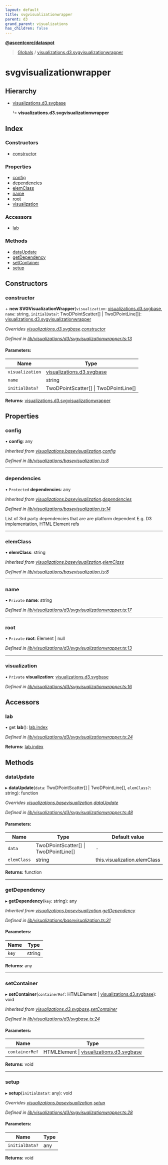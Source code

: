 ```yaml
---
layout: default
title: svgvisualizationwrapper
parent: d3
grand_parent: visualizations
has_children: false
---
```


**[@ascentcore/dataspot](../README.md)**

> [Globals](../globals.md) / [visualizations.d3.svgvisualizationwrapper](visualizations_d3_svgvisualizationwrapper)

# svgvisualizationwrapper

## Hierarchy

* [visualizations.d3.svgbase](visualizations_d3_svgbase)

  ↳ **visualizations.d3.svgvisualizationwrapper**

## Index

### Constructors

* [constructor](visualizations_d3_svgvisualizationwrapper#constructor)

### Properties

* [config](visualizations_d3_svgvisualizationwrapper#config)
* [dependencies](visualizations_d3_svgvisualizationwrapper#dependencies)
* [elemClass](visualizations_d3_svgvisualizationwrapper#elemclass)
* [name](visualizations_d3_svgvisualizationwrapper#name)
* [root](visualizations_d3_svgvisualizationwrapper#root)
* [visualization](visualizations_d3_svgvisualizationwrapper#visualization)

### Accessors

* [lab](visualizations_d3_svgvisualizationwrapper#lab)

### Methods

* [dataUpdate](visualizations_d3_svgvisualizationwrapper#dataupdate)
* [getDependency](visualizations_d3_svgvisualizationwrapper#getdependency)
* [setContainer](visualizations_d3_svgvisualizationwrapper#setcontainer)
* [setup](visualizations_d3_svgvisualizationwrapper#setup)

## Constructors

### constructor

\+ **new SVGVisualizationWrapper**(`visualization`: [visualizations.d3.svgbase](visualizations_d3_svgbase), `name`: string, `initialData?`: TwoDPointScatter[] \| TwoDPointLine[]): [visualizations.d3.svgvisualizationwrapper](visualizations_d3_svgvisualizationwrapper)

*Overrides [visualizations.d3.svgbase](visualizations_d3_svgbase).[constructor](visualizations_d3_svgbase#constructor)*

*Defined in [lib/visualizations/d3/svgvisualizationwrapper.ts:13](https://github.com/ascentcore/dataspot/blob/7114653/lib/visualizations/d3/svgvisualizationwrapper.ts#L13)*

#### Parameters:

Name | Type |
------ | ------ |
`visualization` | [visualizations.d3.svgbase](visualizations_d3_svgbase) |
`name` | string |
`initialData?` | TwoDPointScatter[] \| TwoDPointLine[] |

**Returns:** [visualizations.d3.svgvisualizationwrapper](visualizations_d3_svgvisualizationwrapper)

## Properties

### config

•  **config**: any

*Inherited from [visualizations.basevisualization](visualizations_basevisualization).[config](visualizations_basevisualization#config)*

*Defined in [lib/visualizations/basevisualization.ts:8](https://github.com/ascentcore/dataspot/blob/7114653/lib/visualizations/basevisualization.ts#L8)*

___

### dependencies

• `Protected` **dependencies**: any

*Inherited from [visualizations.basevisualization](visualizations_basevisualization).[dependencies](visualizations_basevisualization#dependencies)*

*Defined in [lib/visualizations/basevisualization.ts:14](https://github.com/ascentcore/dataspot/blob/7114653/lib/visualizations/basevisualization.ts#L14)*

List of 3rd party dependencies that are are platform dependent
E.g. D3 implementation, HTML Element refs

___

### elemClass

•  **elemClass**: string

*Inherited from [visualizations.basevisualization](visualizations_basevisualization).[elemClass](visualizations_basevisualization#elemclass)*

*Defined in [lib/visualizations/basevisualization.ts:8](https://github.com/ascentcore/dataspot/blob/7114653/lib/visualizations/basevisualization.ts#L8)*

___

### name

• `Private` **name**: string

*Defined in [lib/visualizations/d3/svgvisualizationwrapper.ts:17](https://github.com/ascentcore/dataspot/blob/7114653/lib/visualizations/d3/svgvisualizationwrapper.ts#L17)*

___

### root

• `Private` **root**: Element \| null

*Defined in [lib/visualizations/d3/svgvisualizationwrapper.ts:13](https://github.com/ascentcore/dataspot/blob/7114653/lib/visualizations/d3/svgvisualizationwrapper.ts#L13)*

___

### visualization

• `Private` **visualization**: [visualizations.d3.svgbase](visualizations_d3_svgbase)

*Defined in [lib/visualizations/d3/svgvisualizationwrapper.ts:16](https://github.com/ascentcore/dataspot/blob/7114653/lib/visualizations/d3/svgvisualizationwrapper.ts#L16)*

## Accessors

### lab

• get **lab**(): [lab.index](lab_index)

*Defined in [lib/visualizations/d3/svgvisualizationwrapper.ts:24](https://github.com/ascentcore/dataspot/blob/7114653/lib/visualizations/d3/svgvisualizationwrapper.ts#L24)*

**Returns:** [lab.index](lab_index)

## Methods

### dataUpdate

▸ **dataUpdate**(`data`: TwoDPointScatter[] \| TwoDPointLine[], `elemClass?`: string): function

*Overrides [visualizations.basevisualization](visualizations_basevisualization).[dataUpdate](visualizations_basevisualization#dataupdate)*

*Defined in [lib/visualizations/d3/svgvisualizationwrapper.ts:48](https://github.com/ascentcore/dataspot/blob/7114653/lib/visualizations/d3/svgvisualizationwrapper.ts#L48)*

#### Parameters:

Name | Type | Default value |
------ | ------ | ------ |
`data` | TwoDPointScatter[] \| TwoDPointLine[] | - |
`elemClass` | string | this.visualization.elemClass |

**Returns:** function

___

### getDependency

▸ **getDependency**(`key`: string): any

*Inherited from [visualizations.basevisualization](visualizations_basevisualization).[getDependency](visualizations_basevisualization#getdependency)*

*Defined in [lib/visualizations/basevisualization.ts:31](https://github.com/ascentcore/dataspot/blob/7114653/lib/visualizations/basevisualization.ts#L31)*

#### Parameters:

Name | Type |
------ | ------ |
`key` | string |

**Returns:** any

___

### setContainer

▸ **setContainer**(`containerRef`: HTMLElement \| [visualizations.d3.svgbase](visualizations_d3_svgbase)): void

*Inherited from [visualizations.d3.svgbase](visualizations_d3_svgbase).[setContainer](visualizations_d3_svgbase#setcontainer)*

*Defined in [lib/visualizations/d3/svgbase.ts:24](https://github.com/ascentcore/dataspot/blob/7114653/lib/visualizations/d3/svgbase.ts#L24)*

#### Parameters:

Name | Type |
------ | ------ |
`containerRef` | HTMLElement \| [visualizations.d3.svgbase](visualizations_d3_svgbase) |

**Returns:** void

___

### setup

▸ **setup**(`initialData?`: any): void

*Overrides [visualizations.basevisualization](visualizations_basevisualization).[setup](visualizations_basevisualization#setup)*

*Defined in [lib/visualizations/d3/svgvisualizationwrapper.ts:28](https://github.com/ascentcore/dataspot/blob/7114653/lib/visualizations/d3/svgvisualizationwrapper.ts#L28)*

#### Parameters:

Name | Type |
------ | ------ |
`initialData?` | any |

**Returns:** void
